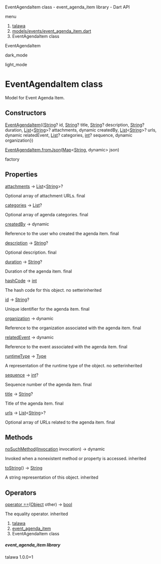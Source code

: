 




EventAgendaItem class - event\_agenda\_item library - Dart API







menu

1. [talawa](../index.html)
2. [models/events/event\_agenda\_item.dart](../file-___home_harshil_Desktop_open-source_palisadoes_talawa_lib_models_events_event_agenda_item/)
3. EventAgendaItem class

EventAgendaItem


dark\_mode

light\_mode




# EventAgendaItem class


Model for Event Agenda Item.


## Constructors

[EventAgendaItem](../file-___home_harshil_Desktop_open-source_palisadoes_talawa_lib_models_events_event_agenda_item/EventAgendaItem/EventAgendaItem.html)({[String](https://api.flutter.dev/flutter/dart-core/String-class.html)? id, [String](https://api.flutter.dev/flutter/dart-core/String-class.html)? title, [String](https://api.flutter.dev/flutter/dart-core/String-class.html)? description, [String](https://api.flutter.dev/flutter/dart-core/String-class.html)? duration, [List](https://api.flutter.dev/flutter/dart-core/List-class.html)<[String](https://api.flutter.dev/flutter/dart-core/String-class.html)>? attachments, dynamic createdBy, [List](https://api.flutter.dev/flutter/dart-core/List-class.html)<[String](https://api.flutter.dev/flutter/dart-core/String-class.html)>? urls, dynamic relatedEvent, [List](https://api.flutter.dev/flutter/dart-core/List-class.html)? categories, [int](https://api.flutter.dev/flutter/dart-core/int-class.html)? sequence, dynamic organization})


[EventAgendaItem.fromJson](../file-___home_harshil_Desktop_open-source_palisadoes_talawa_lib_models_events_event_agenda_item/EventAgendaItem/EventAgendaItem.fromJson.html)([Map](https://api.flutter.dev/flutter/dart-core/Map-class.html)<[String](https://api.flutter.dev/flutter/dart-core/String-class.html), dynamic> json)

factory



## Properties

[attachments](../file-___home_harshil_Desktop_open-source_palisadoes_talawa_lib_models_events_event_agenda_item/EventAgendaItem/attachments.html)
→ [List](https://api.flutter.dev/flutter/dart-core/List-class.html)<[String](https://api.flutter.dev/flutter/dart-core/String-class.html)>?

Optional array of attachment URLs.
final

[categories](../file-___home_harshil_Desktop_open-source_palisadoes_talawa_lib_models_events_event_agenda_item/EventAgendaItem/categories.html)
→ [List](https://api.flutter.dev/flutter/dart-core/List-class.html)?

Optional array of agenda categories.
final

[createdBy](../file-___home_harshil_Desktop_open-source_palisadoes_talawa_lib_models_events_event_agenda_item/EventAgendaItem/createdBy.html)
→ dynamic

Reference to the user who created the agenda item.
final

[description](../file-___home_harshil_Desktop_open-source_palisadoes_talawa_lib_models_events_event_agenda_item/EventAgendaItem/description.html)
→ [String](https://api.flutter.dev/flutter/dart-core/String-class.html)?

Optional description.
final

[duration](../file-___home_harshil_Desktop_open-source_palisadoes_talawa_lib_models_events_event_agenda_item/EventAgendaItem/duration.html)
→ [String](https://api.flutter.dev/flutter/dart-core/String-class.html)?

Duration of the agenda item.
final

[hashCode](https://api.flutter.dev/flutter/dart-core/Object/hashCode.html)
→ [int](https://api.flutter.dev/flutter/dart-core/int-class.html)

The hash code for this object.
no setterinherited

[id](../file-___home_harshil_Desktop_open-source_palisadoes_talawa_lib_models_events_event_agenda_item/EventAgendaItem/id.html)
→ [String](https://api.flutter.dev/flutter/dart-core/String-class.html)?

Unique identifier for the agenda item.
final

[organization](../file-___home_harshil_Desktop_open-source_palisadoes_talawa_lib_models_events_event_agenda_item/EventAgendaItem/organization.html)
→ dynamic

Reference to the organization associated with the agenda item.
final

[relatedEvent](../file-___home_harshil_Desktop_open-source_palisadoes_talawa_lib_models_events_event_agenda_item/EventAgendaItem/relatedEvent.html)
→ dynamic

Reference to the event associated with the agenda item.
final

[runtimeType](https://api.flutter.dev/flutter/dart-core/Object/runtimeType.html)
→ [Type](https://api.flutter.dev/flutter/dart-core/Type-class.html)

A representation of the runtime type of the object.
no setterinherited

[sequence](../file-___home_harshil_Desktop_open-source_palisadoes_talawa_lib_models_events_event_agenda_item/EventAgendaItem/sequence.html)
→ [int](https://api.flutter.dev/flutter/dart-core/int-class.html)?

Sequence number of the agenda item.
final

[title](../file-___home_harshil_Desktop_open-source_palisadoes_talawa_lib_models_events_event_agenda_item/EventAgendaItem/title.html)
→ [String](https://api.flutter.dev/flutter/dart-core/String-class.html)?

Title of the agenda item.
final

[urls](../file-___home_harshil_Desktop_open-source_palisadoes_talawa_lib_models_events_event_agenda_item/EventAgendaItem/urls.html)
→ [List](https://api.flutter.dev/flutter/dart-core/List-class.html)<[String](https://api.flutter.dev/flutter/dart-core/String-class.html)>?

Optional array of URLs related to the agenda item.
final



## Methods

[noSuchMethod](https://api.flutter.dev/flutter/dart-core/Object/noSuchMethod.html)([Invocation](https://api.flutter.dev/flutter/dart-core/Invocation-class.html) invocation)
→ dynamic


Invoked when a nonexistent method or property is accessed.
inherited

[toString](https://api.flutter.dev/flutter/dart-core/Object/toString.html)()
→ [String](https://api.flutter.dev/flutter/dart-core/String-class.html)


A string representation of this object.
inherited



## Operators

[operator ==](https://api.flutter.dev/flutter/dart-core/Object/operator_equals.html)([Object](https://api.flutter.dev/flutter/dart-core/Object-class.html) other)
→ [bool](https://api.flutter.dev/flutter/dart-core/bool-class.html)


The equality operator.
inherited



 


1. [talawa](../index.html)
2. [event\_agenda\_item](../file-___home_harshil_Desktop_open-source_palisadoes_talawa_lib_models_events_event_agenda_item/)
3. EventAgendaItem class

##### event\_agenda\_item library





talawa
1.0.0+1






